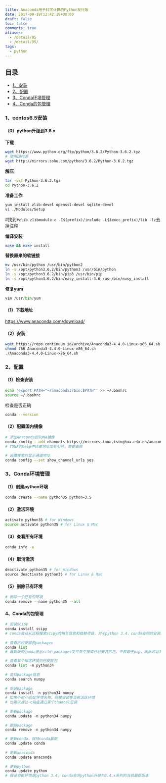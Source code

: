 ```yaml
---
title: Anaconda用于科学计算的Python发行版
date: 2017-09-19T13:42:19+08:00
draft: false
toc: false
comments: true
aliases:
  - /detail/95
  - /detail/95/
tags:
  - python
---
```


## 目录
* [1、安装](#1、安装)
* [2、配置](#2、配置)
* [3、Conda环境管理](#3、Conda环境管理)
* [4、Conda的包管理](#4、Conda的包管理)


### 1、centos6.5安装
#### （0）python升级到3.6.x
**下载**
```bash
wget https://www.python.org/ftp/python/3.6.2/Python-3.6.2.tgz
# 使用国内源
wget http://mirrors.sohu.com/python/3.6.2/Python-3.6.2.tgz
```

**解压**
```bash
tar -vxf Python-3.6.2.tgz
cd Python-3.6.2
```
**准备工作**
```bash
yum install zlib-devel openssl-devel sqlite-devel
vi ./Modules/Setup
```
#找到`#zlib zlibmodule.c -I$(prefix)/include -L$(exec_prefix)/lib -lz`去掉注释

**编译安装**
```bash
make && make install
```
**替换原来的软链接**
```bash
mv /usr/bin/python /usr/bin/python2
ln -s /opt/python3.6.2/bin/python3 /usr/bin/python
ln -s /opt/python3.6.2/bin/pip3 /usr/bin/pip
ln -s /opt/python3.6.2/bin/easy_install-3.6 /usr/bin/easy_install
```
**修复yum**
```py
vim /usr/bin/yum
```


#### （1）下载地址
https://www.anaconda.com/download/
#### （2）安装
```bash
wget https://repo.continuum.io/archive/Anaconda3-4.4.0-Linux-x86_64.sh
chmod 766 Anaconda3-4.4.0-Linux-x86_64.sh
./Anaconda3-4.4.0-Linux-x86_64.sh 
```

### 2、配置
#### （1）检查安装
```bash
echo 'export PATH="~/anaconda3/bin:$PATH"' >> ~/.bashrc
source ~/.bashrc
```
检查是否正确
```bash
conda --version
```

#### （2）配置国内镜像
```bash
# 添加Anaconda的TUNA镜像
conda config --add channels https://mirrors.tuna.tsinghua.edu.cn/anaconda/pkgs/free/
# TUNA的help中镜像地址加有引号，需要去掉
 
# 设置搜索时显示通道地址
conda config --set show_channel_urls yes
```

### 3、Conda环境管理
#### （1）创建python环境
```bash
conda create --name python35 python=3.5
```
#### （2）激活环境
```bash
activate python35 # for Windows
source activate python35 # for Linux & Mac
```

#### （3）查看所有环境
```bash
conda info -e
```

#### （4）取消激活
```py
deactivate python35 # for Windows
source deactivate python35 # for Linux & Mac
```

#### （5）删除已有环境
```py
# 删除一个已有的环境
conda remove --name python35 --all
```

#### 4、Conda的包管理
```py
# 安装scipy
conda install scipy
# conda会从从远程搜索scipy的相关信息和依赖项目，对于python 3.4，conda会同时安装numpy和mkl（运算加速的库）
 
# 查看已经安装的packages
conda list
# 最新版的conda是从site-packages文件夹中搜索已经安装的包，不依赖于pip，因此可以显示出通过各种方式安装的包

# 查看某个指定环境的已安装包
conda list -n python34
 
# 查找package信息
conda search numpy
 
# 安装package
conda install -n python34 numpy
# 如果不用-n指定环境名称，则被安装在当前活跃环境
# 也可以通过-c指定通过某个channel安装
 
# 更新package
conda update -n python34 numpy
 
# 删除package
conda remove -n python34 numpy

# 更新conda，保持conda最新
conda update conda
 
# 更新anaconda
conda update anaconda
 
# 更新python
conda update python
# 假设当前环境是python 3.4, conda会将python升级为3.4.x系列的当前最新版本
```


